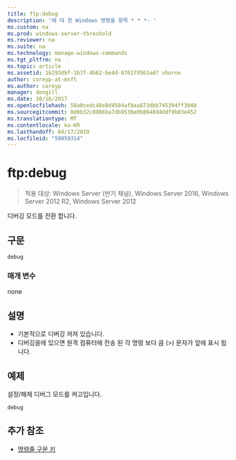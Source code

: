 ```yaml
---
title: ftp:debug
description: '에 대 한 Windows 명령을 항목 * * *- '
ms.custom: na
ms.prod: windows-server-threshold
ms.reviewer: na
ms.suite: na
ms.technology: manage-windows-commands
ms.tgt_pltfrm: na
ms.topic: article
ms.assetid: 16293dbf-1b7f-4b62-be4d-876179563ad7 vhorne
author: coreyp-at-msft
ms.author: coreyp
manager: dongill
ms.date: 10/16/2017
ms.openlocfilehash: 58a0cedc48e8d4504af8aa873dbb745394ff3940
ms.sourcegitcommit: 0d0b32c8986ba7db9536e0b8648d4ddf9b03e452
ms.translationtype: MT
ms.contentlocale: ko-KR
ms.lasthandoff: 04/17/2019
ms.locfileid: "59859314"
---
```

# <a name="ftpdebug"></a>ftp:debug

>적용 대상: Windows Server (반기 채널), Windows Server 2016, Windows Server 2012 R2, Windows Server 2012

디버깅 모드를 전환 합니다.   
## <a name="syntax"></a>구문  
```  
debug  
```  
### <a name="parameters"></a>매개 변수  
none  
## <a name="remarks"></a>설명  
-   기본적으로 디버깅 꺼져 있습니다.  
-   디버깅을에 있으면 원격 컴퓨터에 전송 된 각 명령 보다 큼 (>) 문자가 앞에 표시 됩니다.  
## <a name="BKMK_Examples"></a>예제  
설정/해제 디버그 모드를 켜고입니다.  
```  
debug  
```  
## <a name="additional-references"></a>추가 참조  
-   [명령줄 구문 키](command-line-syntax-key.md)  
